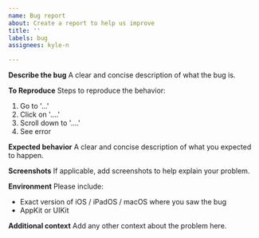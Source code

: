 ```yaml
---
name: Bug report
about: Create a report to help us improve
title: ''
labels: bug
assignees: kyle-n

---
```


**Describe the bug**
A clear and concise description of what the bug is.

**To Reproduce**
Steps to reproduce the behavior:
1. Go to '...'
2. Click on '....'
3. Scroll down to '....'
4. See error

**Expected behavior**
A clear and concise description of what you expected to happen.

**Screenshots**
If applicable, add screenshots to help explain your problem.

**Environment**
Please include:
- Exact version of iOS / iPadOS / macOS where you saw the bug
- AppKit or UIKit

**Additional context**
Add any other context about the problem here.
